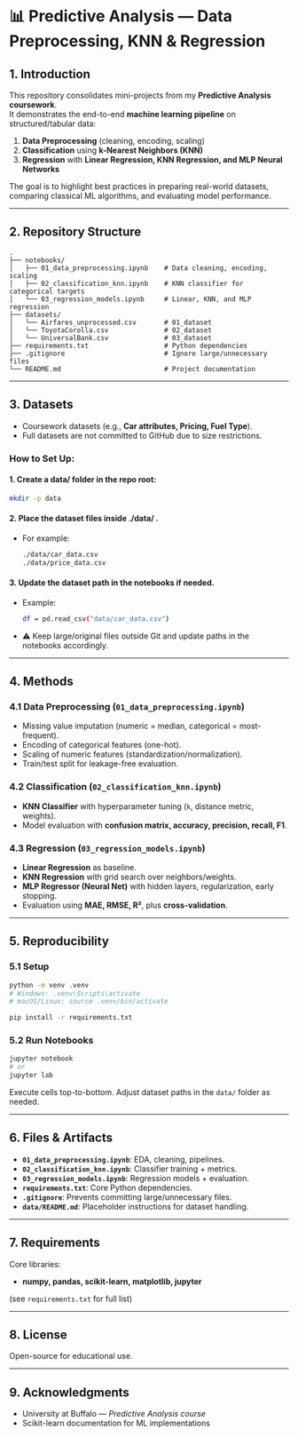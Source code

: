 # 📊 Predictive Analysis — Data Preprocessing, KNN & Regression

## 1. Introduction
This repository consolidates mini-projects from my **Predictive Analysis coursework**.  
It demonstrates the end-to-end **machine learning pipeline** on structured/tabular data:
1. **Data Preprocessing** (cleaning, encoding, scaling)  
2. **Classification** using **k-Nearest Neighbors (KNN)**  
3. **Regression** with **Linear Regression, KNN Regression, and MLP Neural Networks**

The goal is to highlight best practices in preparing real-world datasets, comparing classical ML algorithms, and evaluating model performance.

---

## 2. Repository Structure
```
.
├── notebooks/
│   ├── 01_data_preprocessing.ipynb    # Data cleaning, encoding, scaling
│   ├── 02_classification_knn.ipynb    # KNN classifier for categorical targets
│   └── 03_regression_models.ipynb     # Linear, KNN, and MLP regression
├── datasets/
│   └── Airfares_unprocessed.csv       # 01_dataset
│   └── ToyotaCorolla.csv              # 02_dataset
│   └── UniversalBank.csv              # 03_dataset
├── requirements.txt                   # Python dependencies
├── .gitignore                         # Ignore large/unnecessary files
└── README.md                          # Project documentation
```

---

## 3. Datasets
- Coursework datasets (e.g., **Car attributes, Pricing, Fuel Type**).  
- Full datasets are not committed to GitHub due to size restrictions.  
### How to Set Up:  
#### 1. Create a data/ folder in the repo root:
  ```bash
  mkdir -p data
  ```
#### 2. Place the dataset files inside ./data/ .
- For example:
  ```bash
  ./data/car_data.csv
  ./data/price_data.csv
  ```
#### 3. Update the dataset path in the notebooks if needed.
- Example:
  ```bash
  df = pd.read_csv("data/car_data.csv")
  ```
- ⚠️ Keep large/original files outside Git and update paths in the notebooks accordingly.

---

## 4. Methods

### 4.1 Data Preprocessing (`01_data_preprocessing.ipynb`)
- Missing value imputation (numeric = median, categorical = most-frequent).  
- Encoding of categorical features (one-hot).  
- Scaling of numeric features (standardization/normalization).  
- Train/test split for leakage-free evaluation.  

### 4.2 Classification (`02_classification_knn.ipynb`)
- **KNN Classifier** with hyperparameter tuning (`k`, distance metric, weights).  
- Model evaluation with **confusion matrix, accuracy, precision, recall, F1**.  

### 4.3 Regression (`03_regression_models.ipynb`)
- **Linear Regression** as baseline.  
- **KNN Regression** with grid search over neighbors/weights.  
- **MLP Regressor (Neural Net)** with hidden layers, regularization, early stopping.  
- Evaluation using **MAE, RMSE, R²**, plus **cross-validation**.

---

## 5. Reproducibility

### 5.1 Setup
```bash
python -m venv .venv
# Windows: .venv\Scripts\activate
# macOS/Linux: source .venv/bin/activate

pip install -r requirements.txt
```

### 5.2 Run Notebooks
```bash
jupyter notebook
# or
jupyter lab
```
Execute cells top-to-bottom. Adjust dataset paths in the `data/` folder as needed.

---

## 6. Files & Artifacts
- **`01_data_preprocessing.ipynb`**: EDA, cleaning, pipelines.  
- **`02_classification_knn.ipynb`**: Classifier training + metrics.  
- **`03_regression_models.ipynb`**: Regression models + evaluation.  
- **`requirements.txt`**: Core Python dependencies.  
- **`.gitignore`**: Prevents committing large/unnecessary files.  
- **`data/README.md`**: Placeholder instructions for dataset handling.  

---

## 7. Requirements
Core libraries:
- **numpy, pandas, scikit-learn, matplotlib, jupyter**

(see `requirements.txt` for full list)

---

## 8. License
Open-source for educational use.  

---

## 9. Acknowledgments
- University at Buffalo — *Predictive Analysis course*  
- Scikit-learn documentation for ML implementations  
